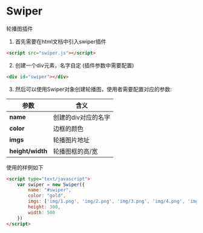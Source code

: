 # Swiper

轮播图插件

1. 首先需要在html文档中引入swiper插件

```html
<script src="swiper.js"></script>
```

2. 创建一个div元素，名字自定 (插件参数中需要配置)

```html
<div id="swiper"></div>
```

3. 然后可以使用Swiper对象创建轮播图，使用者需要配置对应的参数:

| 参数    | 含义                    |
| --------- | ------------------------ |
| **name**  | 创建的div对应的名字 |
| **color**  | 边框的颜色 |
| **imgs** | 轮播图片地址 |
| **height/width** | 轮播图框的高/宽 |

使用的样例如下

```html
<script type="text/javascript">
    var swiper = new Swiper({
        name: "#swiper",
        color: "gold",
        imgs: ['img/1.png', 'img/2.png', 'img/3.png', 'img/4.png', 'img/5.png'],
        height: 300,
        width: 500
    })
</script>
```
